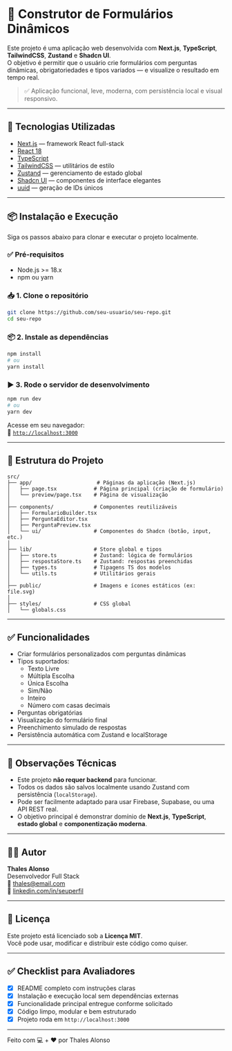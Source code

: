 # 📝 Construtor de Formulários Dinâmicos

Este projeto é uma aplicação web desenvolvida com **Next.js**, **TypeScript**, **TailwindCSS**, **Zustand** e **Shadcn UI**.  
O objetivo é permitir que o usuário crie formulários com perguntas dinâmicas, obrigatoriedades e tipos variados — e visualize o resultado em tempo real.

> ✅ Aplicação funcional, leve, moderna, com persistência local e visual responsivo.

---

## 🚀 Tecnologias Utilizadas

- [Next.js](https://nextjs.org/) — framework React full-stack
- [React 18](https://reactjs.org/)
- [TypeScript](https://www.typescriptlang.org/)
- [TailwindCSS](https://tailwindcss.com/) — utilitários de estilo
- [Zustand](https://github.com/pmndrs/zustand) — gerenciamento de estado global
- [Shadcn UI](https://ui.shadcn.com/) — componentes de interface elegantes
- [uuid](https://www.npmjs.com/package/uuid) — geração de IDs únicos

---

## 📦 Instalação e Execução

Siga os passos abaixo para clonar e executar o projeto localmente.

### ✅ Pré-requisitos

- Node.js >= 18.x
- npm ou yarn

### 📥 1. Clone o repositório

```bash
git clone https://github.com/seu-usuario/seu-repo.git
cd seu-repo
```

### 📦 2. Instale as dependências

```bash
npm install
# ou
yarn install
```

### ▶️ 3. Rode o servidor de desenvolvimento

```bash
npm run dev
# ou
yarn dev
```

Acesse em seu navegador:  
📍 [`http://localhost:3000`](http://localhost:3000)

---

## 📁 Estrutura do Projeto

```
src/
├── app/                     # Páginas da aplicação (Next.js)
│   ├── page.tsx            # Página principal (criação de formulário)
│   └── preview/page.tsx    # Página de visualização
│
├── components/             # Componentes reutilizáveis
│   ├── FormularioBuilder.tsx
│   ├── PerguntaEditor.tsx
│   ├── PerguntaPreview.tsx
│   └── ui/                 # Componentes do Shadcn (botão, input, etc.)
│
├── lib/                    # Store global e tipos
│   ├── store.ts            # Zustand: lógica de formulários
│   ├── respostaStore.ts    # Zustand: respostas preenchidas
│   ├── types.ts            # Tipagens TS dos modelos
│   └── utils.ts            # Utilitários gerais
│
├── public/                 # Imagens e ícones estáticos (ex: file.svg)
│
├── styles/                 # CSS global
│   └── globals.css
```

---

## ✅ Funcionalidades

- Criar formulários personalizados com perguntas dinâmicas
- Tipos suportados:
  - Texto Livre
  - Múltipla Escolha
  - Única Escolha
  - Sim/Não
  - Inteiro
  - Número com casas decimais
- Perguntas obrigatórias
- Visualização do formulário final
- Preenchimento simulado de respostas
- Persistência automática com Zustand e localStorage

---

## 📌 Observações Técnicas

- Este projeto **não requer backend** para funcionar.
- Todos os dados são salvos localmente usando Zustand com persistência (`localStorage`).
- Pode ser facilmente adaptado para usar Firebase, Supabase, ou uma API REST real.
- O objetivo principal é demonstrar domínio de **Next.js**, **TypeScript**, **estado global** e **componentização moderna**.

---

## 👨‍💻 Autor

**Thales Alonso**  
Desenvolvedor Full Stack  
📧 thales@email.com  
🔗 [linkedin.com/in/seuperfil](https://linkedin.com/in/seuperfil)

---

## 📄 Licença

Este projeto está licenciado sob a **Licença MIT**.  
Você pode usar, modificar e distribuir este código como quiser.

---

## ✅ Checklist para Avaliadores

- [x] README completo com instruções claras
- [x] Instalação e execução local sem dependências externas
- [x] Funcionalidade principal entregue conforme solicitado
- [x] Código limpo, modular e bem estruturado
- [x] Projeto roda em `http://localhost:3000`

---

Feito com 💻 + ❤️ por Thales Alonso
